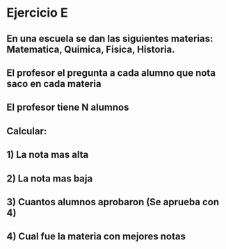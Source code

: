 # Ejercicio E

## En una escuela se dan las siguientes materias: Matematica, Quimica, Fisica, Historia.
## El profesor el pregunta a cada alumno que nota saco en cada materia
## El profesor tiene N alumnos
## Calcular:
## 1) La nota mas alta
## 2) La nota mas baja
## 3) Cuantos alumnos aprobaron (Se aprueba con 4)
## 4) Cual fue la materia con mejores notas
